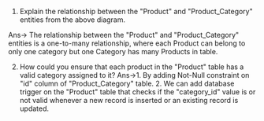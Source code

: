 1. Explain the relationship between the "Product" and "Product_Category" entities from the above diagram.

Ans-> The relationship between the "Product" and "Product_Category" entities is a one-to-many relationship, where each Product can belong to only one category but one Category has many Products in table.



2. How could you ensure that each product in the "Product" table has a valid category assigned to it?
Ans->1. By adding  Not-Null constraint on "id" column of "Product_Category" table. 
     2. We can add database trigger on the "Product" table that checks if the "category_id" value is or not valid whenever a new record is inserted or an existing record is updated.